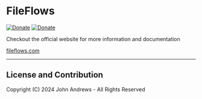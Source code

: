 # FileFlows

[![Donate](https://img.shields.io/badge/Donate-Patreon-blue.svg)](https://www.patreon.com/revenz)
[![Donate](https://img.shields.io/badge/Donate-PayPal-green.svg)](https://www.paypal.com/donate/?hosted_button_id=CT28PFMUMLTU8)


Checkout the official website for more information and documentation

[fileflows.com](https://fileflows.com) 

--- 

## License and Contribution
Copyright (C) 2024 John Andrews - All Rights Reserved
